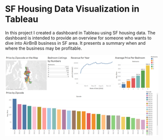 # SF Housing Data Visualization in Tableau

In this project I created a dashboard in Tableau using SF housing data. The dashboard is intended to provide an overview for someone who wants to dive into AirBnB business in SF area. It presents a summary when and where the business may be profitable.

![dashboard](/dashboard.png)

